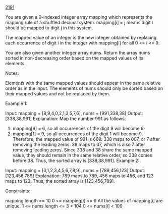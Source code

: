 [2191](https://leetcode.com/problems/sort-the-jumbled-numbers/)

You are given a 0-indexed integer array mapping which represents the mapping rule of a shuffled decimal system. mapping[i] = j means digit i should be mapped to digit j in this system.

The mapped value of an integer is the new integer obtained by replacing each occurrence of digit i in the integer with mapping[i] for all 0 <= i <= 9.

You are also given another integer array nums. Return the array nums sorted in non-decreasing order based on the mapped values of its elements.

Notes:

Elements with the same mapped values should appear in the same relative order as in the input.
The elements of nums should only be sorted based on their mapped values and not be replaced by them.


Example 1:

Input: mapping = [8,9,4,0,2,1,3,5,7,6], nums = [991,338,38]
Output: [338,38,991]
Explanation:
Map the number 991 as follows:
1. mapping[9] = 6, so all occurrences of the digit 9 will become 6.
2. mapping[1] = 9, so all occurrences of the digit 1 will become 9.
   Therefore, the mapped value of 991 is 669.
   338 maps to 007, or 7 after removing the leading zeros.
   38 maps to 07, which is also 7 after removing leading zeros.
   Since 338 and 38 share the same mapped value, they should remain in the same relative order, so 338 comes before 38.
   Thus, the sorted array is [338,38,991].
   Example 2:

Input: mapping = [0,1,2,3,4,5,6,7,8,9], nums = [789,456,123]
Output: [123,456,789]
Explanation: 789 maps to 789, 456 maps to 456, and 123 maps to 123. Thus, the sorted array is [123,456,789].


Constraints:

mapping.length == 10
0 <= mapping[i] <= 9
All the values of mapping[i] are unique.
1 <= nums.length <= 3 * 104
0 <= nums[i] < 109